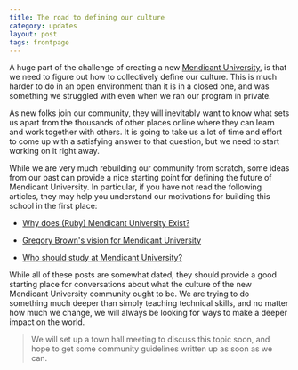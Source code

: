 ```yaml
---
title: The road to defining our culture 
category: updates
layout: post
tags: frontpage
---
```


A huge part of the challenge of creating a new [Mendicant
University](https://github.com/mendicant/mendicantuniversity.org/wiki/Mendicant-University-roadmap),
is that we need to figure out how to collectively define our culture. This is
much harder to do in an open environment than it is in a closed one, and was
something we struggled with even when we ran our program in private.

As new folks join our community, they will inevitably want to know what sets us
apart from the thousands of other places online where they can learn and work
together with others. It is going to take us a lot of time and effort to come up
with a satisfying answer to that question, but we need to start working on it
right away.

While we are very much rebuilding our community from scratch, some ideas from
our past can provide a nice starting point for defining the future of Mendicant 
University. In particular, if you have not read the following articles, they may
help you understand our motivations for building this school in the first place:

* [Why does (Ruby) Mendicant University Exist?](http://blog.majesticseacreature.com/why-does-ruby-mendicant-university-exist)

* [Gregory Brown's vision for Mendicant University](http://blog.majesticseacreature.com/my-vision-for-mendicant-university)

* [Who should study at Mendicant University?](http://majesticseacreature.com/essays/2012/01/28/who-should-study-at-mendicant.html)

While all of these posts are somewhat dated, they should provide a good starting
place for conversations about what the culture of the new Mendicant University
community ought to be. We are trying to do something much deeper than simply
teaching technical skills, and no matter how much we change, we will always be
looking for ways to make a deeper impact on the world.

> We will set up a town hall meeting to discuss this topic soon, and hope to get some community guidelines written up as soon as we can.
